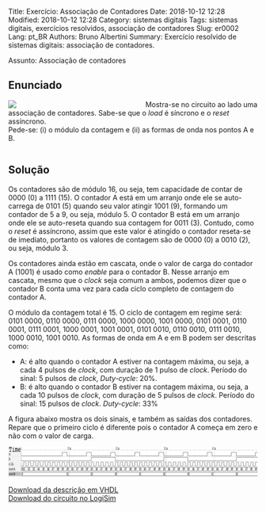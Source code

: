 Title: Exercício: Associação de Contadores
Date: 2018-10-12 12:28
Modified: 2018-10-12 12:28
Category: sistemas digitais
Tags: sistemas digitais, exercícios resolvidos, associação de contadores
Slug: er0002
Lang: pt_BR
Authors: Bruno Albertini
Summary: Exercício resolvido de sistemas digitais: associação de contadores.

Assunto: Associação de contadores

## Enunciado
<img src='{static}/images/sd/er/20181012_associacaoContadores.png' align="left" width="50%" style="padding-right:5%" />

Mostra-se no circuito ao lado uma associação de contadores. Sabe-se que o _load_ é síncrono e o _reset_ assíncrono.  
Pede-se: (i) o módulo da contagem e (ii) as formas de onda nos pontos A e B.

<div style="border: 0px; overflow: auto;width: 100%;"></div>

## Solução

Os contadores são de módulo 16, ou seja, tem capacidade de contar de 0000 (0) a 1111 (15). O contador A está em um arranjo onde ele se auto-carrega de 0101 (5) quando seu valor atingir 1001 (9), formando um contador de 5 a 9, ou seja, módulo 5. O contador B está em um arranjo onde ele se auto-reseta quando sua contagem for 0011 (3). Contudo, como o _reset_ é assíncrono, assim que este valor é atingido o contador reseta-se de imediato, portanto os valores de contagem são de 0000 (0) a 0010 (2), ou seja, módulo 3.

Os contadores ainda estão em cascata, onde o valor de carga do contador A (1001) é usado como _enable_ para o contador B. Nesse arranjo em cascata, mesmo que o _clock_ seja comum a ambos, podemos dizer que o contador B conta uma vez para cada ciclo completo de contagem do contador A.

O módulo da contagem total é 15. O ciclo de contagem em regime será: 0101 0000, 0110 0000, 0111 0000, 1000 0000, 1001 0000, 0101 0001, 0110 0001, 0111 0001, 1000 0001, 1001 0001, 0101 0010, 0110 0010, 0111 0010, 1000 0010, 1001 0010. As formas de onda em A e em B podem ser descritas como:

 - A: é alto quando o contador A estiver na contagem máxima, ou seja, a cada 4 pulsos de _clock_, com duração de 1 pulso de _clock_. Período do sinal: 5 pulsos de _clock_, _Duty-cycle_: 20%.
 - B: é alto quando o contador B estiver na contagem máxima, ou seja, a cada 10 pulsos de _clock_, com duração de 5 pulsos de _clock_. Período do sinal: 15 pulsos de _clock_. _Duty-cycle_: 33%

A figura abaixo mostra os dois sinais, e também as saídas dos contadores. Repare que o primeiro ciclo é diferente pois o contador A começa em zero e não com o valor de carga.

![Forma de onda do Exercício](/images/sd/er/er0002_onda.png)

[Download da descrição em VHDL]({static}/extra/sd/er/er0002.zip)  
[Download do circuito no LogiSim]({static}/extra/sd/er/20181012_associacaoContadores.circ)

<div style="border: 0px; overflow: auto;width: 100%;"></div>
